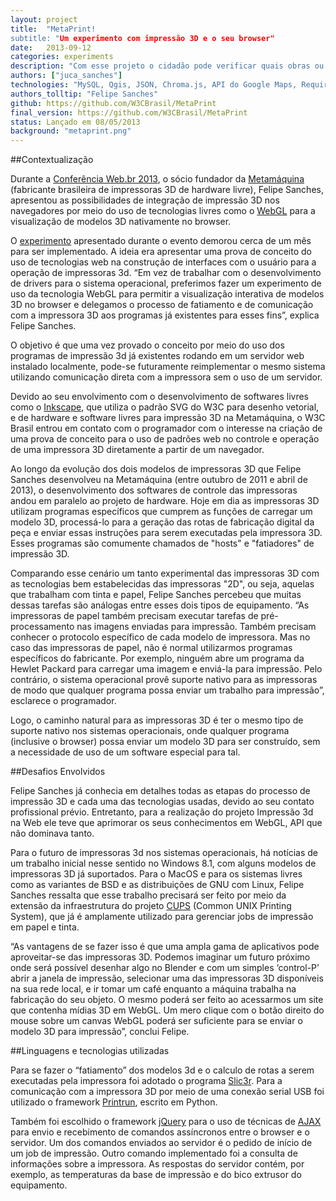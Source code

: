 ```yaml
---
layout: project
title:  "MetaPrint!
subtitle: "Um experimento com impressão 3D e o seu browser"
date:   2013-09-12
categories: experiments
description: "Com esse projeto o cidadão pode verificar quais obras ou serviços estão sendo entregues em sua vizinhança durante o ano."
authors: ["juca_sanches"]
technologies: "MySQL, Qgis, JSON, Chroma.js, API do Google Maps, Require.js, Knockout"
authors_tolltip: "Felipe Sanches"
github: https://github.com/W3CBrasil/MetaPrint
final_version: https://github.com/W3CBrasil/MetaPrint
status: Lançado em 08/05/2013
background: "metaprint.png"
---
```


##Contextualização

Durante a [Conferência Web.br 2013](http://conferenciaweb.w3c.br/2013/#/page/1), o sócio fundador da [Metamáquina](http://metamaquina.com.br/) (fabricante brasileira de impressoras 3D de hardware livre), Felipe Sanches, apresentou as possibilidades de integração de impressão 3D nos navegadores por meio do uso de tecnologias livres como o [WebGL](http://pt.wikipedia.org/wiki/WebGL) para a visualização de modelos 3D nativamente no browser. 

O [experimento](https://github.com/W3CBrasil/MetaPrint) apresentado durante o evento demorou cerca de um mês para ser implementado. A ideia era apresentar uma prova de conceito do uso de tecnologias web na construção de interfaces com o usuário para a operação de impressoras 3d. “Em vez de trabalhar com o desenvolvimento de drivers para o sistema operacional, preferimos fazer um experimento de uso da tecnologia WebGL para permitir a visualização interativa de modelos 3D no browser e delegamos o processo de fatiamento e de comunicação com a impressora 3D aos programas já existentes para esses fins”, explica Felipe Sanches. 

O objetivo é que uma vez provado o conceito por meio do uso dos programas de impressão 3d já existentes rodando em um servidor web instalado localmente, pode-se futuramente reimplementar o mesmo sistema utilizando comunicação direta com a impressora sem o uso de um servidor. 

Devido ao seu envolvimento com o desenvolvimento de softwares livres como o [Inkscape](http://www.inkscape.org/pt/), que utiliza o padrão SVG do W3C para desenho vetorial, e de hardware e software livres para impressão 3D na Metamáquina, o W3C Brasil entrou em contato com o programador com o interesse na criação de uma prova de conceito para o uso de padrões web no controle e operação de uma impressora 3D diretamente a partir de um navegador. 

Ao longo da evolução dos dois modelos de impressoras 3D que Felipe Sanches desenvolveu na Metamáquina (entre outubro de 2011 e abril de 2013), o desenvolvimento dos softwares de controle das impressoras andou em paralelo ao projeto de hardware. Hoje em dia as impressoras 3D utilizam programas específicos que cumprem as funções de carregar um modelo 3D, processá-lo para a geração das rotas de fabricação digital da peça e enviar essas instruções para serem executadas pela impressora 3D. Esses programas são comumente chamados de "hosts" e "fatiadores" de impressão 3D. 

Comparando esse cenário um tanto experimental das impressoras 3D com as tecnologias bem estabelecidas das impressoras "2D", ou seja, aquelas que trabalham com tinta e papel, Felipe Sanches percebeu que muitas dessas tarefas são análogas entre esses dois tipos de equipamento. “As impressoras de papel também precisam executar tarefas de pré-processamento nas imagens enviadas para impressão. Também precisam conhecer o protocolo específico de cada modelo de impressora. Mas no caso das impressoras de papel, não é normal utilizarmos programas específicos do fabricante. Por exemplo, ninguém abre um programa da Hewlet Packard para carregar uma imagem e enviá-la para impressão. Pelo contrário, o sistema operacional provê suporte nativo para as impressoras de modo que qualquer programa possa enviar um trabalho para impressão”, esclarece o programador.

Logo, o caminho natural para as impressoras 3D é ter o mesmo tipo de suporte nativo nos sistemas operacionais, onde qualquer programa (inclusive o browser) possa enviar um modelo 3D para ser construído, sem a necessidade de uso de um software especial para tal. 

##Desafios Envolvidos

Felipe Sanches já conhecia em detalhes todas as etapas do processo de impressão 3D e cada uma das tecnologias usadas, devido ao seu contato profissional prévio. Entretanto, para a realização do projeto Impressão 3d na Web ele teve que aprimorar os seus conhecimentos em WebGL, API que não dominava tanto. 

Para o futuro de impressoras 3d nos sistemas operacionais, há notícias de um trabalho inicial nesse sentido no Windows 8.1, com alguns modelos de impressoras 3D já suportados. Para o MacOS e para os sistemas livres como as variantes de BSD e as distribuições de GNU com Linux, Felipe Sanches ressalta que esse trabalho precisará ser feito por meio da extensão da infraestrutura do projeto [CUPS](https://www.cups.org/) (Common UNIX Printing System), que já é amplamente utilizado para gerenciar jobs de impressão em papel e tinta. 

“As vantagens de se fazer isso é que uma ampla gama de aplicativos pode aproveitar-se das impressoras 3D. Podemos imaginar um futuro próximo onde será possível desenhar algo no Blender e com um simples ‘control-P’ abrir a janela de impressão, selecionar uma das impressoras 3D disponíveis na sua rede local, e ir tomar um café enquanto a máquina trabalha na fabricação do seu objeto. O mesmo poderá ser feito ao acessarmos um site que contenha mídias 3D em WebGL. Um mero clique com o botão direito do mouse sobre um canvas WebGL poderá ser suficiente para se enviar o modelo 3D para impressão”, conclui Felipe.

##Linguagens e tecnologias utilizadas 

Para se fazer o “fatiamento” dos modelos 3d e o calculo de rotas a serem executadas pela impressora foi adotado o programa [Slic3r](http://slic3r.org/). Para a comunicação com a impressora 3D por meio de uma conexão serial USB foi utilizado o framework [Printrun](http://reprap.org/wiki/Printrun), escrito em Python.

Também foi escolhido o framework [jQuery](http://jquery.com/) para o uso de técnicas de [AJAX](http://pt.wikipedia.org/wiki/AJAX_(programação)) para envio e recebimento de comandos assíncronos entre o browser e o servidor. Um dos comandos enviados ao servidor é o pedido de início de um job de impressão. Outro comando implementado foi a consulta de informações sobre a impressora. As respostas do servidor contém, por exemplo, as temperaturas da base de impressão e do bico extrusor do equipamento.


